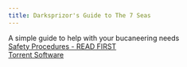 ```yaml
---
title: Darksprizor's Guide to The 7 Seas
---
```


A simple guide to help with your bucaneering needs<br>
<a href="https://darksprizor.github.io/Darksprizors-Guide-to-The-7-Seas/Safety-Procedures---READ-FIRST">Safety Procedures - READ FIRST</a><br>
<a href="https://darksprizor.github.io/Darksprizors-Guide-to-The-7-Seas/Torrent Software">Torrent Software</a><br>
